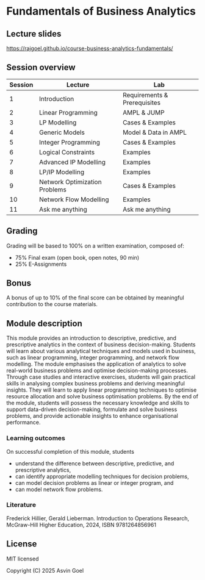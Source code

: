 # Fundamentals of Business Analytics

## Lecture slides

https://rajgoel.github.io/course-business-analytics-fundamentals/

## Session overview

| Session | Lecture                       | Lab                          |
|---------|-------------------------------|------------------------------|
|    1    | Introduction                  | Requirements & Prerequisites |
|    2    | Linear Programming            | AMPL & JUMP                  |
|    3    | LP Modelling                  | Cases & Examples             |
|    4    | Generic Models                | Model & Data in AMPL         |
|    5    | Integer Programming           | Cases & Examples             |
|    6    | Logical Constraints           | Examples                     |
|    7    | Advanced IP Modelling         | Examples                     |
|    8    | LP/IP Modelling               | Examples                     |
|    9    | Network Optimization Problems | Cases & Examples             |
|   10    | Network Flow Modelling        | Examples                     |
|   11    | Ask me anything               | Ask me anything              |

## Grading

Grading will be based to 100% on a written examination, composed of:

- 75% Final exam (open book, open notes, 90 min)
- 25% E-Assignments

## Bonus

A bonus of up to 10% of the final score can be obtained by meaningful contribution to the course materials. 

## Module description

This module provides an introduction to descriptive, predictive, and prescriptive analytics in the context of business decision-making. Students will learn about various analytical techniques and models used in business, such as linear programming, integer programming, and network flow modelling. The module emphasises the application of analytics to solve real-world business problems and optimise decision-making processes. Through case studies and interactive exercises, students will gain practical skills in analysing complex business problems and deriving meaningful insights. They will learn to apply linear programming techniques to optimise resource allocation and solve business optimisation problems. By the end of the module, students will possess the necessary knowledge and skills to support data-driven decision-making, formulate and solve business problems, and provide actionable insights to enhance organisational performance.

### Learning outcomes

On successful completion of this module, students

- understand the difference between descriptive, predictive, and prescriptive analytics,
- can identify appropriate modelling techniques for decision problems,
- can model decision problems as linear or integer program, and
- can model network flow problems.

### Literature

Frederick Hillier, Gerald Lieberman. Introduction to Operations Research, McGraw-Hill Higher Education, 2024, ISBN 9781264856961

## License

MIT licensed

Copyright (C) 2025 Asvin Goel
